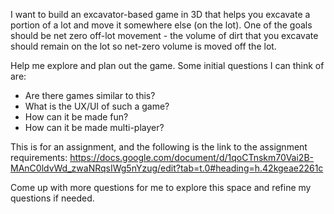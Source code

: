 I want to build an excavator-based game in 3D that helps you excavate a portion of a lot and move it somewhere else (on the lot). One of the goals should be net zero off-lot movement - the volume of dirt that you excavate should remain on the lot so net-zero volume is moved off the lot.

Help me explore and plan out the game. Some initial questions I can think of are:
- Are there games similar to this? 
- What is the UX/UI of such a game?
- How can it be made fun?
- How can it be made multi-player?

This is for an assignment, and the following is the link to the assignment requirements: https://docs.google.com/document/d/1qoCTnskm70Vai2B-MAnC0ldvWd_zwaNRqsIWg5nYzug/edit?tab=t.0#heading=h.42kgeae2261c

Come up with more questions for me to explore this space and refine my questions if needed. 